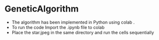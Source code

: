 # GeneticAlgorithm

* The algorithm has been implemented in Python using colab .
* To run the code Import the .ipynb file to colab
* Place the star.jpeg in the same directory and run the cells sequentially
